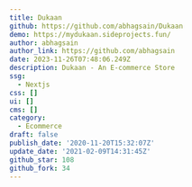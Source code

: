 ```yaml
---
title: Dukaan
github: https://github.com/abhagsain/Dukaan
demo: https://mydukaan.sideprojects.fun/
author: abhagsain
author_link: https://github.com/abhagsain
date: 2023-11-26T07:48:06.249Z
description: Dukaan - An E-commerce Store
ssg:
  - Nextjs
css: []
ui: []
cms: []
category:
  - Ecommerce
draft: false
publish_date: '2020-11-20T15:32:07Z'
update_date: '2021-02-09T14:31:45Z'
github_star: 108
github_fork: 34
---
```

